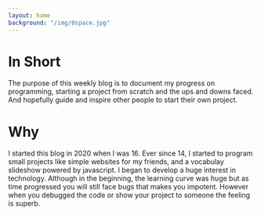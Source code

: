 ```yaml
---
layout: home
background: "/img/0space.jpg"
---
```


# In Short

The purpose of this weekly blog is to document my progress on programming, starting a project from scratch and the ups and downs faced. And hopefully guide and inspire other people to start their own project.

# Why

I started this blog in 2020 when I was 16. Ever since 14, I started to program small projects like simple websites for my friends, and a vocabulay slideshow powered by javascript. I began to develop a huge interest in technology. Although in the beginning, the learning curve was huge but as time progressed you will still face bugs that makes you impotent. However when you debugged the code or show your project to someone the feeling is superb.